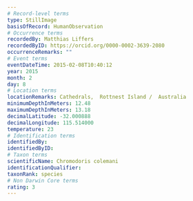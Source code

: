 ```yaml
---
# Record-level terms
type: StillImage
basisOfRecord: HumanObservation
# Occurrence terms
recordedBy: Matthias Liffers
recordedByID: https://orcid.org/0000-0002-3639-2080
occurrenceRemarks: ""
# Event terms
eventDateTime: 2015-02-08T10:40:12
year: 2015
month: 2
day: 8
# Location terms
locationRemarks: Cathedrals,  Rottnest Island /  Australia
minimumDepthInMeters: 12.48
maximumDepthInMeters: 13.18
decimalLatitude: -32.000888
decimalLongitude: 115.514000
temperature: 23
# Identification terms
identifiedBy: 
identifiedByID: 
# Taxon terms
scientificName: Chromodoris colemani
identificationQualifier: 
taxonRank: species
# Non Darwin Core terms
rating: 3
---
```

